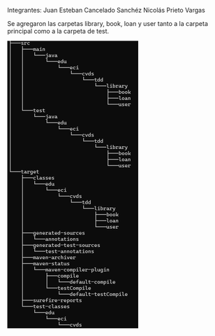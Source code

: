 Integrantes: 
Juan Esteban Cancelado Sanchéz
Nicolás Prieto Vargas

Se agregaron las carpetas library, book, loan y user tanto a la carpeta principal como a la carpeta de test.

![tree de las carpetas creadas](image-1.png)
